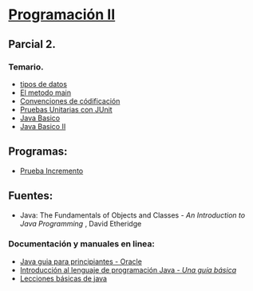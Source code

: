 [Programación II](../index.html)
====================================================

## Parcial 2.

### Temario.
- [tipos de datos](./tipos_de_datos.html)
- [El metodo main](./metodo_main.html)
- [Convenciones de códificación](./convenciones_codificacion.html)
- [Pruebas Unitarias con JUnit](pruebas-junit.html)
- [Java Basico](java-basico.html)
- [Java Basico II](java-basico.2.html)


## Programas:
- [Prueba Incremento](PruebaInc.java)


## Fuentes:

 - Java: The Fundamentals of Objects and Classes - _An Introduction to Java Programming_ , David Etheridge

### Documentación y manuales en linea:

 - [Java guia para principiantes - Oracle](http://www.oracle.com/events/global/en/java-outreach/resources/java-a-beginners-guide-1720064.pdf)
 - [Introducción al lenguaje de programación Java - _Una guía básica_](http://www3.uji.es/~belfern/pdidoc/IX26/Documentos/introJava.pdf)
 - [Lecciones básicas de java](http://java.sun.com/docs/books/tutorial/java/nutsandbolts/index.html)